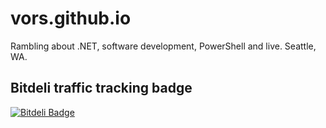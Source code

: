 # vors.github.io
Rambling about .NET, software development, PowerShell and live. Seattle, WA. 

## Bitdeli traffic tracking badge
[![Bitdeli Badge](https://d2weczhvl823v0.cloudfront.net/vors/vors.github.io/trend.png)](https://bitdeli.com/free "Bitdeli Badge")
